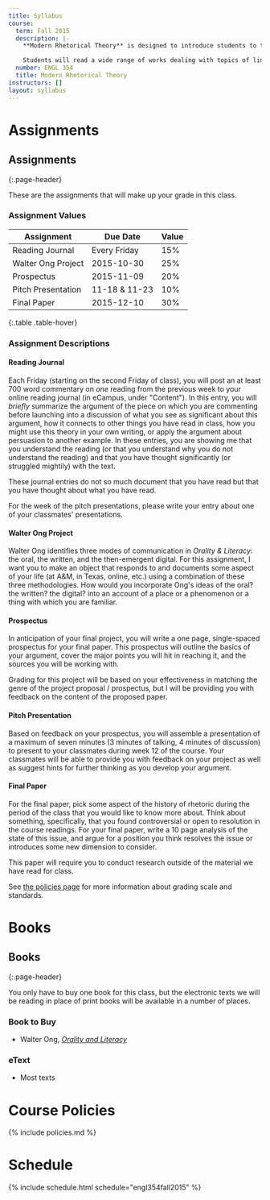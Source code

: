 ```yaml
---
title: Syllabus
course:
  term: Fall 2015
  description: |-
    **Modern Rhetorical Theory** is designed to introduce students to the development of rhetoric as a concept, discipline, and series of practices in the 20th and into the 21st centuries. The class also introduces students to practices of criticism and thinking about, with, and through academic conversations as scholars.

    Students will read a wide range of works dealing with topics of linguistic persuasion. Additionally, students will write in a number of media and genres in response to these, and other, readings.
  number: ENGL 354
  title: Modern Rhetorical Theory
instructors: []
layout: syllabus
---
```


# Assignments



##  Assignments
{:.page-header}

These are the assignments that will make up your grade in this class.

### Assignment Values

| Assignment         | Due Date      | Value |
|--------------------|---------------|-------|
| Reading Journal    | Every Friday  | 15%   |
| Walter Ong Project | 2015-10-30    | 25%   |
| Prospectus         | 2015-11-09    | 20%   |
| Pitch Presentation | 11-18 & 11-23 | 10%   |
| Final Paper        | 2015-12-10    | 30%   |
{:.table .table-hover}

### Assignment Descriptions

#### Reading Journal

Each Friday (starting on the second Friday of class), you will post an at least 700 word commentary on *one* reading from the previous week to your online reading journal (in eCampus, under "Content"). In this entry, you will *briefly* summarize the argument of the piece on which you are commenting before launching into a discussion of what you see as significant about this argument, how it connects to other things you have read in class, how you might use this theory in your own writing, or apply the argument about persuasion to another example. In these entries, you are showing me that you understand the reading (or that you understand why you do not understand the reading) and that you have thought significantly (or struggled mightily) with the text. 

These journal entries do not so much document that you have read but that you have thought about what you have read.

For the week of the pitch presentations, please write your entry about one of your classmates' presentations.

#### Walter Ong Project

Walter Ong identifies three modes of communication in *Orality & Literacy*: the oral, the written, and the then-emergent digital. For this assignment, I want you to make an object that responds to and documents some aspect of your life (at A&M, in Texas, online, etc.) using a combination of these three methodologies. How would you incorporate Ong's ideas of the oral? the written? the digital? into an account of a place or a phenomenon or a thing with which you are familiar.

#### Prospectus

In anticipation of your final project, you will write a one page, single-spaced prospectus for your final paper. This prospectus will outline the basics of your argument, cover the major points you will hit in reaching it, and the sources you will be working with.

Grading for this project will be based on your effectiveness in matching the genre of the project proposal / prospectus, but I will be providing you with feedback on the content of the proposed paper.

#### Pitch Presentation

Based on feedback on your prospectus, you will assemble a presentation of a maximum of seven minutes (3 minutes of talking, 4 minutes of discussion) to present to your classmates during week 12 of the course. Your classmates will be able to provide you with feedback on your project as well as suggest hints for further thinking as you develop your argument.

#### Final Paper

For the final paper, pick some aspect of the history of rhetoric during the period of the class that you would like to know more about. Think about something, specifically, that you found controversial or open to resolution in the course readings. For your final paper, write a 10 page analysis of the state of this issue, and argue for a position you think resolves the issue or introduces some new dimension to consider.

This paper will require you to conduct research outside of the material we have read for class.

See [the policies page](policies.html) for more information about grading scale and standards.

# Books



## Books
{:.page-header}

You only have to buy one book for this class, but the electronic texts we will be reading in place of print books will be available in a number of places.

### Book to Buy

* Walter Ong, [*Orality and Literacy*](http://www.amazon.com/Orality-Literacy-30th-Anniversary-Accents/dp/0415538386)
	
### eText

* Most texts
# Course Policies

{% include policies.md %}



# Schedule

{% include schedule.html schedule="engl354fall2015" %}